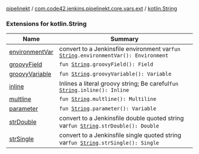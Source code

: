 [pipelinekt](../../index.md) / [com.code42.jenkins.pipelinekt.core.vars.ext](../index.md) / [kotlin.String](./index.md)

### Extensions for kotlin.String

| Name | Summary |
|---|---|
| [environmentVar](environment-var.md) | convert to a Jenkinsfile environment var`fun `[`String`](https://kotlinlang.org/api/latest/jvm/stdlib/kotlin/-string/index.html)`.environmentVar(): Environment` |
| [groovyField](groovy-field.md) | `fun `[`String`](https://kotlinlang.org/api/latest/jvm/stdlib/kotlin/-string/index.html)`.groovyField(): Field` |
| [groovyVariable](groovy-variable.md) | `fun `[`String`](https://kotlinlang.org/api/latest/jvm/stdlib/kotlin/-string/index.html)`.groovyVariable(): Variable` |
| [inline](inline.md) | Inlines a literal groovy string; Be careful`fun `[`String`](https://kotlinlang.org/api/latest/jvm/stdlib/kotlin/-string/index.html)`.inline(): Inline` |
| [multline](multline.md) | `fun `[`String`](https://kotlinlang.org/api/latest/jvm/stdlib/kotlin/-string/index.html)`.multline(): Multiline` |
| [parameter](parameter.md) | `fun `[`String`](https://kotlinlang.org/api/latest/jvm/stdlib/kotlin/-string/index.html)`.parameter(): Variable` |
| [strDouble](str-double.md) | convert to a Jenkinsfile double quoted string var`fun `[`String`](https://kotlinlang.org/api/latest/jvm/stdlib/kotlin/-string/index.html)`.strDouble(): Double` |
| [strSingle](str-single.md) | convert to a Jenkinsfile single quoted string var`fun `[`String`](https://kotlinlang.org/api/latest/jvm/stdlib/kotlin/-string/index.html)`.strSingle(): Single` |
